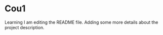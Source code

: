# Cou1
Learning
I am editing the README file. Adding some more details about the project description.
